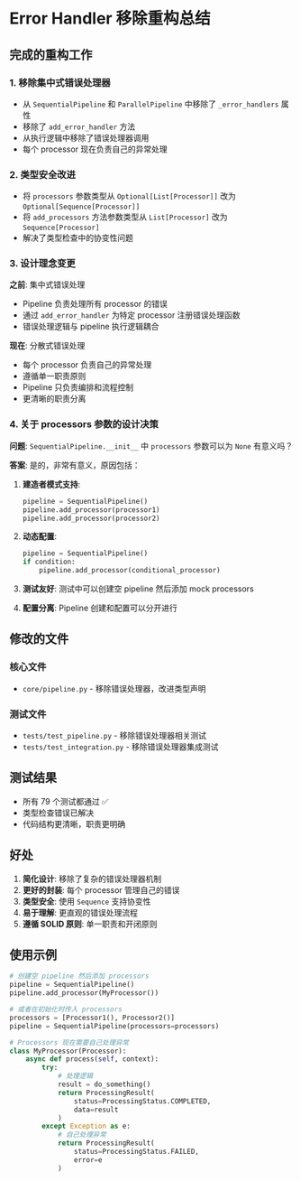 # Error Handler 移除重构总结

## 完成的重构工作

### 1. 移除集中式错误处理器
- 从 `SequentialPipeline` 和 `ParallelPipeline` 中移除了 `_error_handlers` 属性
- 移除了 `add_error_handler` 方法
- 从执行逻辑中移除了错误处理器调用
- 每个 processor 现在负责自己的异常处理

### 2. 类型安全改进
- 将 `processors` 参数类型从 `Optional[List[Processor]]` 改为 `Optional[Sequence[Processor]]`
- 将 `add_processors` 方法参数类型从 `List[Processor]` 改为 `Sequence[Processor]`
- 解决了类型检查中的协变性问题

### 3. 设计理念变更
**之前**: 集中式错误处理
- Pipeline 负责处理所有 processor 的错误
- 通过 `add_error_handler` 为特定 processor 注册错误处理函数
- 错误处理逻辑与 pipeline 执行逻辑耦合

**现在**: 分散式错误处理
- 每个 processor 负责自己的异常处理
- 遵循单一职责原则
- Pipeline 只负责编排和流程控制
- 更清晰的职责分离

### 4. 关于 processors 参数的设计决策

**问题**: `SequentialPipeline.__init__` 中 `processors` 参数可以为 `None` 有意义吗？

**答案**: 是的，非常有意义，原因包括：

1. **建造者模式支持**: 
   ```python
   pipeline = SequentialPipeline()
   pipeline.add_processor(processor1)
   pipeline.add_processor(processor2)
   ```

2. **动态配置**: 
   ```python
   pipeline = SequentialPipeline()
   if condition:
       pipeline.add_processor(conditional_processor)
   ```

3. **测试友好**: 测试中可以创建空 pipeline 然后添加 mock processors

4. **配置分离**: Pipeline 创建和配置可以分开进行

## 修改的文件

### 核心文件
- `core/pipeline.py` - 移除错误处理器，改进类型声明

### 测试文件
- `tests/test_pipeline.py` - 移除错误处理器相关测试
- `tests/test_integration.py` - 移除错误处理器集成测试

## 测试结果
- 所有 79 个测试都通过 ✅
- 类型检查错误已解决
- 代码结构更清晰，职责更明确

## 好处

1. **简化设计**: 移除了复杂的错误处理器机制
2. **更好的封装**: 每个 processor 管理自己的错误
3. **类型安全**: 使用 `Sequence` 支持协变性
4. **易于理解**: 更直观的错误处理流程
5. **遵循 SOLID 原则**: 单一职责和开闭原则

## 使用示例

```python
# 创建空 pipeline 然后添加 processors
pipeline = SequentialPipeline()
pipeline.add_processor(MyProcessor())

# 或者在初始化时传入 processors
processors = [Processor1(), Processor2()]
pipeline = SequentialPipeline(processors=processors)

# Processors 现在需要自己处理异常
class MyProcessor(Processor):
    async def process(self, context):
        try:
            # 处理逻辑
            result = do_something()
            return ProcessingResult(
                status=ProcessingStatus.COMPLETED,
                data=result
            )
        except Exception as e:
            # 自己处理异常
            return ProcessingResult(
                status=ProcessingStatus.FAILED,
                error=e
            )
```
